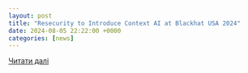 ```yaml
---
layout: post
title: "Resecurity to Introduce Context AI at Blackhat USA 2024"
date: 2024-08-05 22:22:00 +0000
categories: [news]
---
```


[Читати далі](https://www.prnewswire.com/news-releases/resecurity-to-introduce-context-ai-at-blackhat-usa-2024-302214813.html)
